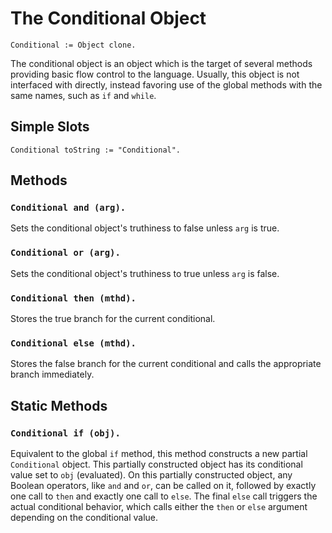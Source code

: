 
# The Conditional Object

    Conditional := Object clone.

The conditional object is an object which is the target of several
methods providing basic flow control to the language. Usually, this
object is not interfaced with directly, instead favoring use of the
global methods with the same names, such as `if` and `while`.

## Simple Slots

    Conditional toString := "Conditional".

## Methods

### `Conditional and (arg).`

Sets the conditional object's truthiness to false unless `arg` is true.

### `Conditional or (arg).`

Sets the conditional object's truthiness to true unless `arg` is false.

### `Conditional then (mthd).`

Stores the true branch for the current conditional.

### `Conditional else (mthd).`

Stores the false branch for the current conditional and calls the
appropriate branch immediately.

## Static Methods

### `Conditional if (obj).`

Equivalent to the global `if` method, this method constructs a new
partial `Conditional` object. This partially constructed object has
its conditional value set to `obj` (evaluated). On this partially
constructed object, any Boolean operators, like `and` and `or`, can be
called on it, followed by exactly one call to `then` and exactly one
call to `else`. The final `else` call triggers the actual conditional
behavior, which calls either the `then` or `else` argument depending
on the conditional value.
